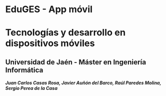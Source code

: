 # EduGES - App móvil
# Tecnologías y desarrollo en dispositivos móviles
## Universidad de Jaén - Máster en Ingeniería Informática
##### _Juan Carlos Casas Rosa_, _Javier Auñón del Barco_, _Raúl Paredes Molina_, _Sergio Perea de la Casa_
